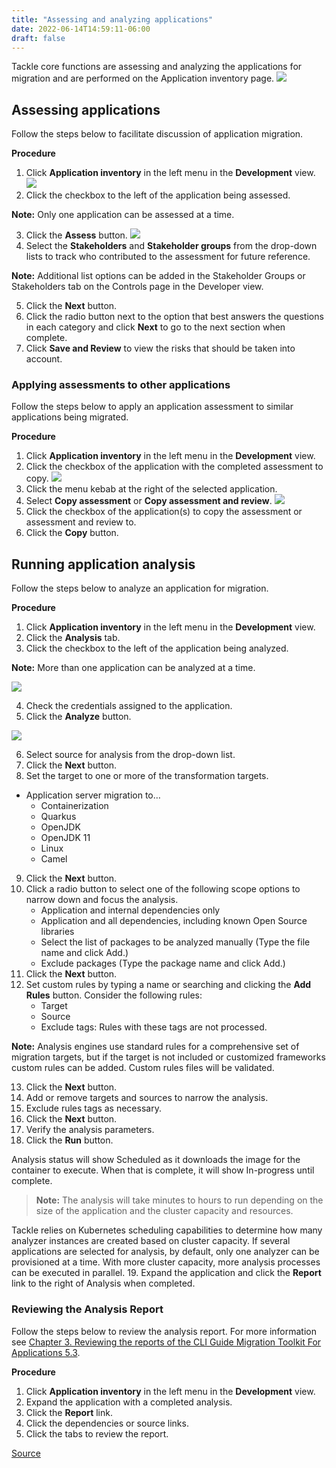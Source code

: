 ```yaml
---
title: "Assessing and analyzing applications"
date: 2022-06-14T14:59:11-06:00
draft: false
---
```

Tackle core functions are assessing and analyzing the applications for migration and are performed on the Application inventory page.
![](/Tackle2/AppAssessAnalyze/ApplicationInventory.png)

## Assessing applications
Follow the steps below to facilitate discussion of application migration.

**Procedure**
1. Click **Application inventory** in the left menu in the **Development** view.
![](/Tackle2/AppAssessAnalyze/AnalysisSelect.png)
2. Click the checkbox to the left of the application being assessed.

**Note:** Only one application can be assessed at a time.

3. Click the **Assess** button.
![](/Tackle2/AppAssessAnalyze/AssessDetails.png)
4. Select the **Stakeholders** and **Stakeholder groups** from the drop-down lists to track who contributed to the assessment for future reference.

**Note:** Additional list options can be added in the Stakeholder Groups or Stakeholders tab on the Controls page in the Developer view.

5. Click the **Next** button.
6. Click the radio button next to the option that best answers the questions in each category and click **Next** to go to the next section when complete.
7. Click **Save and Review** to view the risks that should be taken into account.

### Applying assessments to other applications
Follow the steps below to apply an application assessment to similar applications being migrated.

**Procedure**
1. Click **Application inventory** in the left menu in the **Development** view.
2. Click the checkbox of the application with the completed assessment to copy.
![](/Tackle2/AppAssessAnalyze/CopyAssessSelect.png)
3. Click the menu kebab at the right of the selected application.
4. Select **Copy assessment** or **Copy assessment and review**.
![](/Tackle2/AppAssessAnalyze/CopyAssessAssign.png)
5. Click the checkbox of the application(s) to copy the assessment or assessment and review to.
6. Click the **Copy** button.

## Running application analysis
Follow the steps below to analyze an application for migration.

**Procedure**
1. Click **Application inventory** in the left menu in the **Development** view.
2. Click the **Analysis** tab.
3. Click the checkbox to the left of the application being analyzed.

**Note:** More than one application can be analyzed at a time.

![](/Tackle2/AppAssessAnalyze/SelectManageCred.png)

4. Check the credentials assigned to the application.
5. Click the **Analyze** button.

![](/Tackle2/AppAssessAnalyze/AnalysisMode.png)

6. Select source for analysis from the drop-down list.
7. Click the **Next** button.
8. Set the target to one or more of the transformation targets.
* Application server migration to…
    * Containerization
    * Quarkus
    * OpenJDK
    * OpenJDK 11
    * Linux
    * Camel
9. Click the **Next** button.
10. Click a radio button to select one of the following scope options to narrow down and focus the analysis.
    * Application and internal dependencies only
    * Application and all dependencies, including known Open Source libraries
    * Select the list of packages to be analyzed manually (Type the file name and click Add.)
    * Exclude packages (Type the package name and click Add.)
11. Click the **Next** button.
12. Set custom rules by typing a name or searching and clicking the **Add Rules** button.  Consider the following rules:
    * Target
    * Source
    * Exclude tags: Rules with these tags are not processed.

 **Note:** Analysis engines use standard rules for a comprehensive set of migration targets, but if the target is not included or customized frameworks custom rules can be added.  Custom rules files will be validated.

13. Click the **Next** button.
14. Add or remove targets and sources to narrow the analysis.
15. Exclude rules tags as necessary.
16. Click the **Next** button.
17. Verify the analysis parameters.
18. Click the **Run** button.

Analysis status will show Scheduled as it downloads the image for the container to execute. When that is complete, it will show In-progress until complete.

> **Note:** The analysis will take minutes to hours to run depending on the size of the application and the cluster capacity and resources.

Tackle relies on Kubernetes scheduling capabilities to determine how many analyzer instances are created based on cluster capacity. If several applications are selected for analysis, by default, only one analyzer can be provisioned at a time.  With more cluster capacity, more analysis processes can be executed in parallel.
19. Expand the application and click the **Report** link to the right of Analysis when completed.

### Reviewing the Analysis Report
Follow the steps below to review the analysis report.  For more information see [Chapter 3. Reviewing the reports of the CLI Guide Migration Toolkit For Applications 5.3](https://access.redhat.com/documentation/en-us/migration_toolkit_for_applications/5.3/html-single/cli_guide/index#review_reports_cli-guide).

**Procedure**
1. Click **Application inventory** in the left menu in the **Development** view.
2. Expand the application with a completed analysis.
3. Click the **Report** link.
4. Click the dependencies or source links.
5. Click the tabs to review the report.  

[Source](https://github.com/konveyor/konveyor.github.io/blob/main/content/Tackle/Tackle2/assessanalyze.md)
